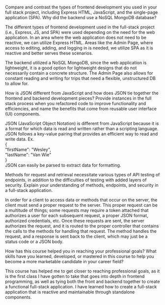 Compare and contrast the types of frontend development you used in your full stack project, including Express HTML, JavaScript, and the single-page application (SPA).
Why did the backend use a NoSQL MongoDB database?

  The different types of frontend development used in the full-stack project (i.e., Express, JS, and SPA) were used depending on the need for the web application. In an area
  where the web application does not need to be reactive, we can utilize Express HTML. Areas like the Admin Page, where access to editing, adding, and logging in is needed,
  we utilize SPA as it is reactive and better serves these scenarios. 

  The backend utilized a NoSQL MongoDB, since the web application is lightweight, it is a good option for lightweight designs that do not necessarily contain a concrete
  structure. The Admin Page also allows for constant reading and writing for trips that need a flexible, unstructured DB to allow for.


How is JSON different from JavaScript and how does JSON tie together the frontend and backend development pieces?
Provide instances in the full stack process when you refactored code to improve functionality and efficiencies, and name the benefits that come from reusable user interface (UI) components.

  JSON (JavaScript Object Notation) is different from JavaScript because it is a format for which data is read and written rather than a scripting language. 
  JSON follows a key-value pairing that provides an efficient way to read and write data. Ex.<br> 
  {<br>
    "firstName": "Wesley",<br>
    "lastName": "Van Wie"<br>
  }<br>
  JSON can easily be parsed to extract data for formatting.


Methods for request and retrieval necessitate various types of API testing of endpoints, in addition to the difficulties of testing with added layers of security. Explain your understanding of methods, endpoints, and security in a full-stack application.

  In order for a client to access data or methods that occur on the server, the client must send a proper request to the server. This proper request can be a multitude of
  things; some requests may require a token attached that authorizes a user for each subsequent request, a proper JSON format, authorized credentials, etc. Once these requests
  are sent, the server authorizes the request, and it is routed to the proper controller that contains the calls to the methods for handling that request. The method handles the
  request, and a response is sent back to the client, which may just be a status code or a JSON body.

  

How has this course helped you in reaching your professional goals? What skills have you learned, developed, or mastered in this course to help you become a more marketable candidate in your career field?

  This course has helped me to get closer to reaching professional goals, as it is the first class I have gotten to take that goes into depth in frontend programming, as well as
  tying both the front and backend together to create a functional full-stack application. I have learned how to create a full-stack application that is reactive and
  maintainable through standalone components.
